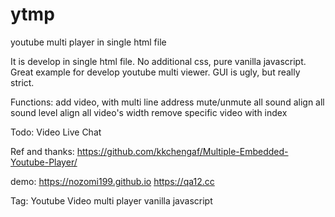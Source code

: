 # ytmp
youtube multi player in single html file

It is develop in single html file.
No additional css, pure vanilla javascript.
Great example for develop youtube multi viewer.
GUI is ugly, but really strict.

Functions:
add video, with multi line address
mute/unmute all sound
align all sound level
align all video's width
remove specific video with index

Todo:
Video Live Chat

Ref and thanks:
https://github.com/kkchengaf/Multiple-Embedded-Youtube-Player/

demo:
https://nozomi199.github.io
https://qa12.cc

Tag:
Youtube Video multi player vanilla javascript
